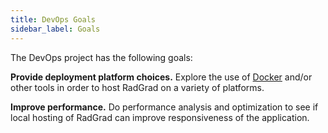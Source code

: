 ```yaml
---
title: DevOps Goals
sidebar_label: Goals
---
```


The DevOps project has the following goals:


**Provide deployment platform choices.** Explore the use of [Docker](https://www.docker.com/) and/or other tools in order to host RadGrad on a variety of platforms.

**Improve performance.** Do performance analysis and optimization to see if local hosting of RadGrad can improve responsiveness of the application.



